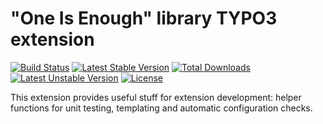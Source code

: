 # "One Is Enough" library TYPO3 extension

[![Build Status](https://travis-ci.org/oliverklee/ext-oelib.svg?branch=master)](https://travis-ci.org/oliverklee/ext-oelib)
[![Latest Stable Version](https://poser.pugx.org/oliverklee/oelib/v/stable.svg)](https://packagist.org/packages/oliverklee/oelib)
[![Total Downloads](https://poser.pugx.org/oliverklee/oelib/downloads.svg)](https://packagist.org/packages/oliverklee/oelib)
[![Latest Unstable Version](https://poser.pugx.org/oliverklee/oelib/v/unstable.svg)](https://packagist.org/packages/oliverklee/oelib)
[![License](https://poser.pugx.org/oliverklee/oelib/license.svg)](https://packagist.org/packages/oliverklee/oelib)

This extension provides useful stuff for extension development: helper
functions for unit testing, templating and automatic configuration checks.
